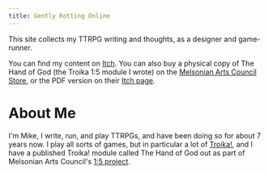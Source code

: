 ```yaml
---
title: Gently Rotting Online
---
```


This site collects my TTRPG writing and thoughts, as a designer and game-runner.

You can find my content on [Itch](https://gentlyrotting.itch.io/). You can also buy a physical copy of The Hand of God (the Troika 1:5 module I wrote) on the [Melsonian Arts Council Store](https://www.melsonia.com/the-hand-of-god-493-p.asp), or the PDF version on their [Itch page](https://melsonian-arts-council.itch.io/the-hand-of-god).

# About Me

I'm Mike, I write, run, and play TTRPGs, and have been doing so for about 7 years now. I play all sorts of games, but in particular a lot of [Troika!](https://www.troikarpg.com/), and I have a published Troika! module called The Hand of God out as part of Melsonian Arts Council's [1:5 project](https://www.melsonia.com/15-project-29-w.asp).